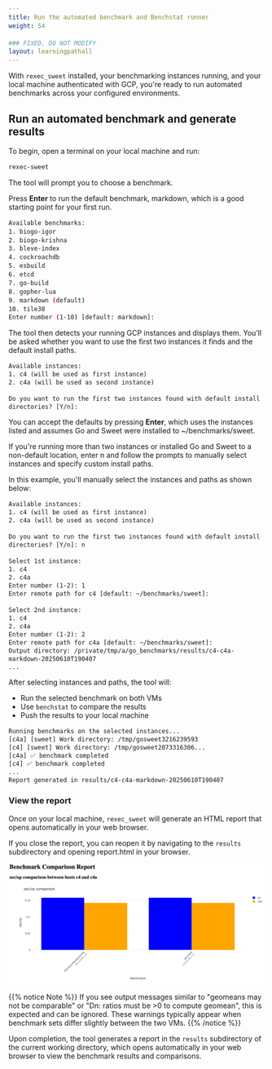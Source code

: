 ```yaml
---
title: Run the automated benchmark and Benchstat runner
weight: 54

### FIXED, DO NOT MODIFY
layout: learningpathall
---
```


With `rexec_sweet` installed, your benchmarking instances running, and your local machine authenticated with GCP, you're ready to run automated benchmarks across your configured environments.

## Run an automated benchmark and generate results

To begin, open a terminal on your local machine and run:

```bash
rexec-sweet
```

The tool will prompt you to choose a benchmark. 

Press **Enter** to run the default benchmark, markdown, which is a good starting point for your first run.

```bash
Available benchmarks:
1. biogo-igor
2. biogo-krishna
3. bleve-index
4. cockroachdb
5. esbuild
6. etcd
7. go-build
8. gopher-lua
9. markdown (default)
10. tile38
Enter number (1-10) [default: markdown]:
```

The tool then detects your running GCP instances and displays them. You’ll be asked whether you want to use the first two instances it finds and the default install paths.

```output
Available instances:
1. c4 (will be used as first instance)
2. c4a (will be used as second instance)

Do you want to run the first two instances found with default install directories? [Y/n]:
```
You can accept the defaults by pressing **Enter**, which uses the instances listed and assumes Go and Sweet were installed to ~/benchmarks/sweet.

If you're running more than two instances or installed Go and Sweet to a non-default location, enter n and follow the prompts to manually select instances and specify custom install paths.

In this example, you'll manually select the instances and paths as shown below:

```output
Available instances:
1. c4 (will be used as first instance)
2. c4a (will be used as second instance)

Do you want to run the first two instances found with default install directories? [Y/n]: n

Select 1st instance:
1. c4
2. c4a
Enter number (1-2): 1
Enter remote path for c4 [default: ~/benchmarks/sweet]:

Select 2nd instance:
1. c4
2. c4a
Enter number (1-2): 2
Enter remote path for c4a [default: ~/benchmarks/sweet]:
Output directory: /private/tmp/a/go_benchmarks/results/c4-c4a-markdown-20250610T190407
...
```

After selecting instances and paths, the tool will:
   - Run the selected benchmark on both VMs
   - Use `benchstat` to compare the results
   - Push the results to your local machine

```output
Running benchmarks on the selected instances...
[c4a] [sweet] Work directory: /tmp/gosweet3216239593
[c4] [sweet] Work directory: /tmp/gosweet2073316306...
[c4a] ✅ benchmark completed
[c4] ✅ benchmark completed
...
Report generated in results/c4-c4a-markdown-20250610T190407
```

### View the report

Once on your local machine, `rexec_sweet` will generate an HTML report that opens automatically in your web browser.

If you close the report, you can reopen it by navigating to the `results` subdirectory and opening report.html in your browser.

![alt-text#center](images/run_auto/2.png "Sample HTML report")


{{% notice Note %}}
If you see output messages similar to "geomeans may not be comparable" or "Dn: ratios must be >0 to compute geomean", this is expected and can be ignored. These warnings typically appear when benchmark sets differ slightly between the two VMs.
{{% /notice %}}

Upon completion, the tool generates a report in the `results` subdirectory of the current working directory, which opens automatically in your web browser to view the benchmark results and comparisons.

